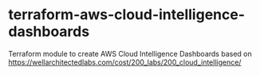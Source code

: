 # terraform-aws-cloud-intelligence-dashboards
Terraform module to create AWS Cloud Intelligence Dashboards based on https://wellarchitectedlabs.com/cost/200_labs/200_cloud_intelligence/
